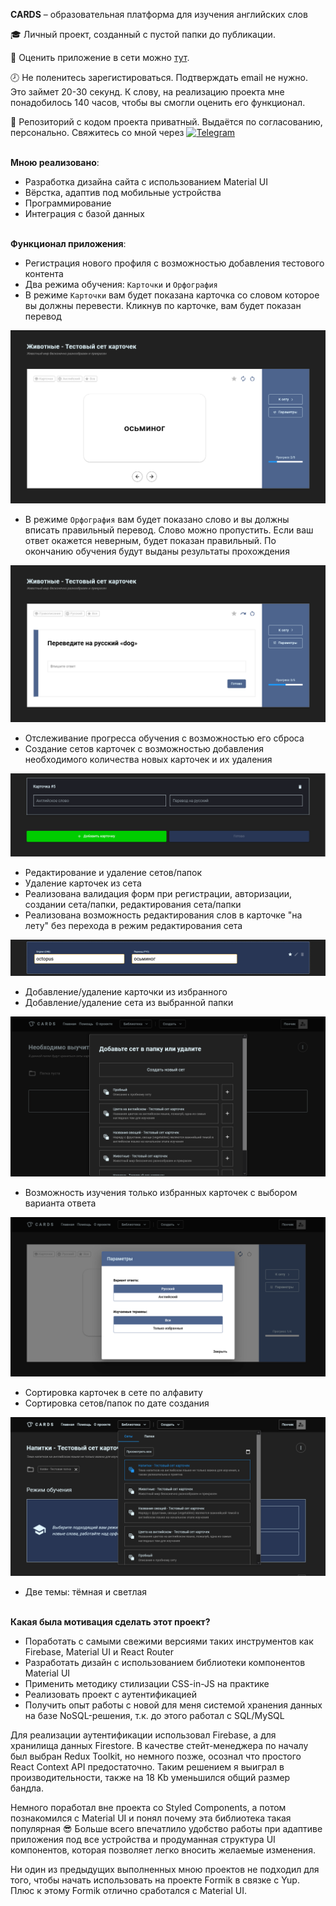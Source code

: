 __CARDS__ – образовательная платформа для изучения английских слов

:mortar_board: Личный проект, созданный с пустой папки до публикации.

:eyes: Оценить приложение в сети можно [тут](https://cards-9ac25.firebaseapp.com).<br />

:clock8: Не поленитесь зарегистироваться. Подтверждать email не нужно. Это займет 20-30 секунд. К слову, на реализацию проекта мне понадобилось 140 часов, чтобы вы смогли оценить его функционал.

:construction: Репозиторий с кодом проекта приватный. Выдаётся по согласованию, персонально. Свяжитесь со мной через [![Telegram](https://img.shields.io/badge/-Telegram-090909?style=for-the-badge&logo=telegram&logoColor=27A0D9)](https://t.me/gasmg_dev)

<br />__Мною реализовано__:
- Разработка дизайна сайта с использованием Material UI
- Вёрстка, адаптив под мобильные устройства
- Программирование
- Интеграция с базой данных

<br />__Функционал приложения__:
- Регистрация нового профиля с возможностью добавления тестового контента
- Два режима обучения: `Карточки` и `Орфография`
- В режиме `Карточки` вам будет показана карточка со словом которое вы должны перевести. Кликнув по карточке, вам будет показан перевод<br />

![](https://raw.githubusercontent.com/gasmg/cards-desc/main/assets/mode-cards.png)
- В режиме `Орфография` вам будет показано слово и вы должны вписать правильный перевод. Слово можно пропустить. Если ваш ответ окажется неверным, будет показан правильный. По окончанию обучения будут выданы результаты прохождения<br />
  
![](https://raw.githubusercontent.com/gasmg/cards-desc/main/assets/mode-write-cards.png)
- Отслеживание прогресса обучения с возможностью его сброса
- Создание сетов карточек с возможностью добавления необходимого количества новых карточек и их удаления<br />
  
![](https://raw.githubusercontent.com/gasmg/cards-desc/main/assets/add-set.png)
- Редактирование и удаление сетов/папок
- Удаление карточек из сета
- Реализована валидация форм при регистрации, авторизации, создании сета/папки, редактирования сета/папки
- Реализована возможность редактирования слов в карточке "на лету" без перехода в режим редактирования сета<br />
  
![](https://raw.githubusercontent.com/gasmg/cards-desc/main/assets/edit-card.png)
- Добавление/удаление карточки из избранного
- Добавление/удаление сета из выбранной папки<br />

![](https://raw.githubusercontent.com/gasmg/cards-desc/main/assets/add-set-to-folder.png)
- Возможность изучения только избранных карточек с выбором варианта ответа<br />

![](https://raw.githubusercontent.com/gasmg/cards-desc/main/assets/mode-parameters.png)
- Сортировка карточек в сете по алфавиту
- Сортировка сетов/папок по дате создания<br />

![](https://raw.githubusercontent.com/gasmg/cards-desc/main/assets/library-sort.png)
- Две темы: тёмная и светлая

<br />__Какая была мотивация сделать этот проект?__
- Поработать с самыми свежими версиями таких инструментов как Firebase, Material UI и React Router
- Разработать дизайн с использованием библиотеки компонентов Material UI
- Применить методику стилизации CSS-in-JS на практике
- Реализовать проект с аутентификацией
- Получить опыт работы с новой для меня системой хранения данных на базе NoSQL-решения, т.к. до этого работал с SQL/MySQL

Для реализации аутентификации использовал Firebase, а для хранилища данных Firestore. В качестве стейт-менеджера по началу был выбран Redux Toolkit, но немного позже, осознал что простого React Context API предостаточно. Таким решением я выиграл в производительности, также на 18 Kb уменьшился общий размер бандла.

Немного поработал вне проекта со Styled Components, а потом познакомился с Material UI и понял почему эта библиотека такая популярная :sunglasses: Больше всего впечатлило удобство работы при адаптиве приложения под все устройства и продуманная структура UI компонентов, которая позволяет легко вносить желаемые изменения.

Ни один из предыдущих выполненных мною проектов не подходил для того, чтобы начать использовать на проекте Formik в связке с Yup. Плюс к этому Formik отлично сработался с Material UI.